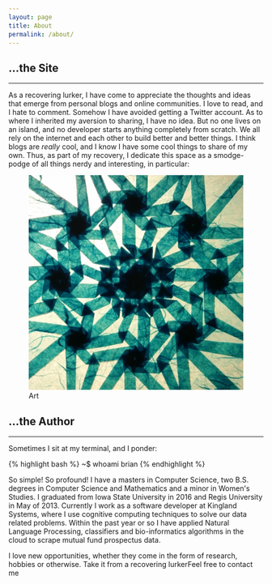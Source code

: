 ```yaml
---
layout: page
title: About
permalink: /about/
---
```


## ...the Site
---

As a recovering lurker, I have come to appreciate the thoughts and ideas that emerge from personal blogs and online communities. I love to read, and I hate to comment. Somehow I have avoided getting a Twitter account. As to where I inherited my aversion to sharing, I have no idea. But no one lives on an island, and no developer starts anything completely from scratch. We all rely on the internet and each other to build better and better things. I think blogs are *really* cool, and I know I have some cool things to share of my own. Thus, as part of my recovery, I dedicate this space as a smodge-podge of all things nerdy and interesting, in particular:

<figure class="small">
<img class="clip" src="/assets/images/oct-shadow.jpg" alt="Octagon Shadow fold I made for my partner"/>
<figcaption>
Art
</figcaption>
</figure>

## ...the Author
---

Sometimes I sit at my terminal, and I ponder:

{% highlight bash %}
~$ whoami
brian
{% endhighlight %}

So simple! So profound! I have a masters in Computer Science, two B.S. degrees in Computer Science and Mathematics and a minor in Women's Studies. I graduated from Iowa State University in 2016 and Regis University in May of 2013. Currently I work as a software developer at Kingland Systems, where I use cognitive computing techniques to solve our data related problems. Within the past year or so I have applied Natural Language Processing, classifiers and bio-informatics algorithms in the cloud to scrape mutual fund prospectus data. 

I love new opportunities, whether they come in the form of research, hobbies or otherwise. Take it from a recovering lurkerFeel free to contact me 
